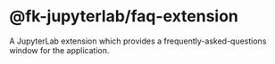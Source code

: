 # @fk-jupyterlab/faq-extension

A JupyterLab extension which provides a frequently-asked-questions window for the application.
